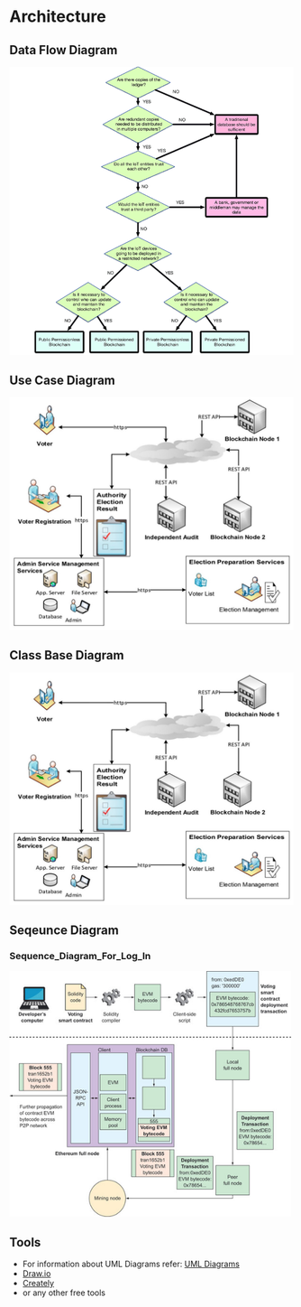 # Architecture

## Data Flow Diagram
<img src="https://github.com/ashwinikumar1913/LTTS_SDLC/blob/main/2_Architecture/Data%20flow%20daigram/data%20flow%20daigram.png">  

## Use Case Diagram
<img src="https://github.com/ashwinikumar1913/LTTS_SDLC/blob/main/2_Architecture/Class%20base%20daigram/class%20base%20daigram.png" width="750"> 

## Class Base Diagram
<img src="https://github.com/ashwinikumar1913/LTTS_SDLC/blob/main/2_Architecture/Class%20base%20daigram/class%20base%20daigram.png"> 

## Seqeunce Diagram

### Sequence_Diagram_For_Log_In
<img src="https://github.com/ashwinikumar1913/LTTS_SDLC/blob/main/2_Architecture/Sequence%20daigram/sequence%20daigram.jpg" width="500"> 




## Tools 
* For information about UML Diagrams refer: [UML Diagrams](https://www.uml-diagrams.org/uml-25-diagrams.html)
* [Draw.io](https://app.diagrams.net/)
* [Creately](https://app.creately.com/diagram/create)
* or any other free tools
